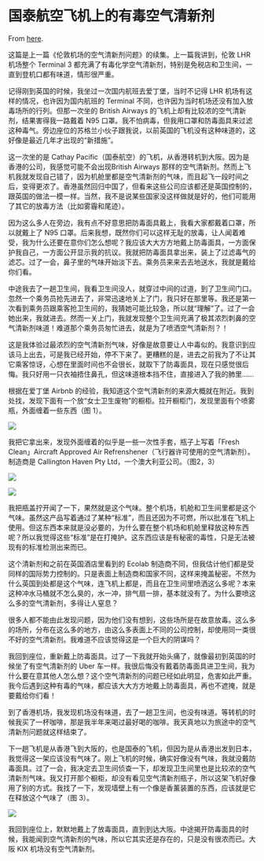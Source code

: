 # 国泰航空飞机上的有毒空气清新剂

From [here](https://yinwang1.substack.com/p/672).

这篇是上一篇《伦敦机场的空气清新剂问题》的续集。上一篇我讲到，伦敦 LHR 机场整个 Terminal 3 都充满了有毒化学空气清新剂，特别是免税店和卫生间，一直到登机口都有味道，情形很严重。

记得刚到英国的时候，我坐过一次国内航班去爱丁堡，当时不记得 LHR 机场有这样的情况，也许因为国内航班的 Terminal 不同，也许因为当时机场还没有加入放毒场所的行列。但那一次坐的 British Airways 的飞机上却有比较浓的空气清新剂，结果害得我一路戴着 N95 口罩。我不怕病毒，但我用口罩和防毒面具来过滤这种毒气。旁边座位的苏格兰小伙子跟我说，以前英国的飞机没有这种味道的，这好像是最近几年才出现的“新措施”。

这一次坐的是 Cathay Pacific（国泰航空）的飞机，从香港转机到大阪。因为是香港的公司，我感觉可能不会出现British Airways 那样的空气清新剂。然而上飞机我就发现自己错了，因为机舱里都是空气清新剂的气味，而且起飞一段时间之后，变得更浓了。香港虽然回归中国了，但看来这些公司应该都还是英国控制的，跟英国的做法一模一样。当然，我不是说某些国家没这样做就是好的，他们可能用了其它的放毒方法（比如雾霾和尾迹）。

因为这么多人在旁边，我有点不好意思把防毒面具戴上，我看大家都戴着口罩，所以就戴上了 N95 口罩。后来我想，既然你们可以这样无耻的放毒，让人闻着难受，我为什么还要在意你们怎么想呢？我应该大大方方地戴上防毒面具，一方面保护我自己，一方面公开显示我的抗议。我就把防毒面具拿出来，装上了过滤毒气的滤芯。过了一会，鼻子里的气味开始淡下去。乘务员来来去去地送水，我就是戴给你们看。

中途我去了一趟卫生间，我看卫生间没人，就穿过中间的过道，到了卫生间门口。忽然一个乘务员抢先进去了，非常迅速地关上了门，我只好在那里等。我还是第一次看到乘务员跟乘客抢卫生间的，我猜她可能比较急，所以就“理解”了。过了一会她出来，我就进去。然而一关上门，我就发现整个卫生间充满了极其浓烈刺鼻的空气清新剂味道！难道那个乘务员匆忙进去，就是为了喷洒空气清新剂？！

这是我体验过最浓烈的空气清新剂气味，好像是故意要让人中毒似的。我意识到应该马上出去，可是我已经开始，停不下来了。更糟糕的是，进去之前我为了不让其它乘客惊讶，心想在里面时间也不会很长，就取下了防毒面具，现在只感觉很后悔。我只好用一只衣袖捂住鼻孔，但这味道根本挡不住，直接进入了我的肺里……

根据在爱丁堡 Airbnb 的经验，我知道这个空气清新剂的来源大概就在附近。我到处找，发现下面有一个放“女士卫生废物”的橱柜。拉开橱柜门，发现里面有个喷雾瓶，外面缠着一些东西（图 1）。

![](https://substackcdn.com/image/fetch/w_1456,c_limit,f_auto,q_auto:good,fl_progressive:steep/https%3A%2F%2Fsubstack-post-media.s3.amazonaws.com%2Fpublic%2Fimages%2F6215a47a-bf19-481d-afed-5768e635a7be_480x640.jpeg)

我把它拿出来，发现外面缠着的似乎是一些一次性手套，瓶子上写着「Fresh Clean」Aircraft Approved Air Refrenshener（飞行器许可使用的空气清新剂）。制造商是 Callington Haven Pty Ltd，一个澳大利亚公司。（图2，3）

![](https://substackcdn.com/image/fetch/w_1456,c_limit,f_auto,q_auto:good,fl_progressive:steep/https%3A%2F%2Fsubstack-post-media.s3.amazonaws.com%2Fpublic%2Fimages%2F7f39bf5e-6f46-4026-9546-1be79193a8d0_480x640.jpeg)

![](https://substackcdn.com/image/fetch/w_1456,c_limit,f_auto,q_auto:good,fl_progressive:steep/https%3A%2F%2Fsubstack-post-media.s3.amazonaws.com%2Fpublic%2Fimages%2F5dd05a67-333b-4c9c-af79-7e63f1703403_480x640.jpeg)

我把瓶盖拧开闻了一下，果然就是这个气味。整个机场，机舱和卫生间里都是这个气味。虽然这产品写着通过了某种“标准”，而且还因为不可燃，所以批准在飞机上使用。但这东西本来就是没必要的，为什么要在整个机场和机舱里释放这种东西呢？所以我觉得这些“标准”是在打掩护。这东西应该是有秘密的毒性，只是无法被现有的标准检测出来而已。

这个清新剂和之前在英国酒店里看到的 Ecolab 制造商不同，但我估计他们都是受同样的国际势力控制的。只是表面上制造商和国家不同，这样来掩盖秘密。不然为什么英国到处都是这个气味，连飞机上都是，而且在卫生间里喷洒这么多呢？本来这种冲水马桶就不怎么臭的，水一冲，排气扇一排，基本就没有了。为什么要喷这么多的空气清新剂，多得让人窒息？

很多人都不能由此发现问题，因为他们没有想到，这些场所是在故意放毒。这么多的场所，分布在这么多的地方，由这么多表面上不同的公司控制，却使用同一类很不好的空气清新剂。我难道不应该觉得这是一个巨大的阴谋吗？

我回到座位，重新戴上防毒面具。过了一下我就开始头痛了，就像最初到英国的时候坐了有空气清新剂的 Uber 车一样。我很后悔没有戴着防毒面具进卫生间，我为什么要在意其他人怎么想？这个空气清新剂的问题已经如此明显，危害如此严重。我今后遇到这种有毒的气味，都应该大大方方地戴上防毒面具，再也不遮掩，就是要戴给你们看！

到了香港机场，我发现机场没有味道，去了一趟卫生间，也没有味道。等转机的时候我买了一杯咖啡，那是我半年来喝过最好喝的咖啡。我天真地以为旅途中的空气清新剂问题就这样结束了。

下一趟飞机是从香港飞到大阪的，也是国泰的飞机，但因为是从香港出发到日本，我觉得这一架应该没有气味了。刚上飞机的时候，确实好像没有气味，我就没戴防毒面具。过了一会，我决定去卫生间侦查一下，却发现卫生间里也是比较浓的空气清新剂气味。我又打开那个橱柜，却没有看见空气清新剂瓶子，所以这架飞机好像用了别的方式。我找了一下，发现墙壁上有一个像是香薰装置的东西，应该就是它在释放这个气味了（图 3）。

![](https://substackcdn.com/image/fetch/w_1456,c_limit,f_auto,q_auto:good,fl_progressive:steep/https%3A%2F%2Fsubstack-post-media.s3.amazonaws.com%2Fpublic%2Fimages%2Fdbc8f6c7-25e0-4f75-897f-a0614f117fb9_480x640.jpeg)

我回到座位上，默默地戴上了放毒面具，直到到达大阪。中途揭开防毒面具的时候，我能闻到空气清新剂的气味，所以它其实还是存在的，只是没有很浓而已。大阪 KIX 机场没有空气清新剂。
